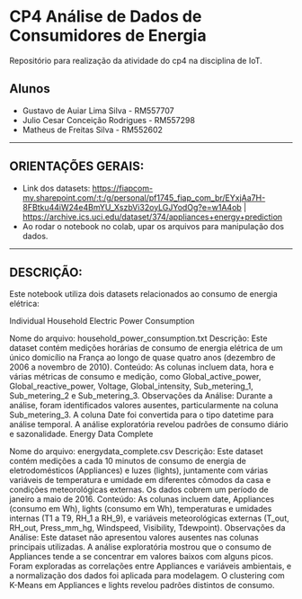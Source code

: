 # CP4 Análise de Dados de Consumidores de Energia
Repositório para realização da atividade do cp4 na disciplina de IoT.

## Alunos
-  Gustavo de Auiar Lima Silva  -  RM557707
-  Julio Cesar Conceição Rodrigues -  RM557298
-  Matheus de Freitas Silva -  RM552602
 
---

## ORIENTAÇÕES GERAIS:

- Link dos datasets: https://fiapcom-my.sharepoint.com/:t:/g/personal/pf1745_fiap_com_br/EYxjAa7H-8FBtku44iW24e4BmYU_XszbVi32oyLGJYodOg?e=w1A4ob | https://archive.ics.uci.edu/dataset/374/appliances+energy+prediction
- Ao rodar o notebook no colab, upar os arquivos para manipulação dos dados.

---
## DESCRIÇÃO:

Este notebook utiliza dois datasets relacionados ao consumo de energia elétrica:

Individual Household Electric Power Consumption

Nome do arquivo: household_power_consumption.txt
Descrição: Este dataset contém medições horárias de consumo de energia elétrica de um único domicílio na França ao longo de quase quatro anos (dezembro de 2006 a novembro de 2010).
Conteúdo: As colunas incluem data, hora e várias métricas de consumo e medição, como Global_active_power, Global_reactive_power, Voltage, Global_intensity, Sub_metering_1, Sub_metering_2 e Sub_metering_3.
Observações da Análise: Durante a análise, foram identificados valores ausentes, particularmente na coluna Sub_metering_3. A coluna Date foi convertida para o tipo datetime para análise temporal. A análise exploratória revelou padrões de consumo diário e sazonalidade.
Energy Data Complete

Nome do arquivo: energydata_complete.csv
Descrição: Este dataset contém medições a cada 10 minutos de consumo de energia de eletrodomésticos (Appliances) e luzes (lights), juntamente com várias variáveis de temperatura e umidade em diferentes cômodos da casa e condições meteorológicas externas. Os dados cobrem um período de janeiro a maio de 2016.
Conteúdo: As colunas incluem date, Appliances (consumo em Wh), lights (consumo em Wh), temperaturas e umidades internas (T1 a T9, RH_1 a RH_9), e variáveis meteorológicas externas (T_out, RH_out, Press_mm_hg, Windspeed, Visibility, Tdewpoint).
Observações da Análise: Este dataset não apresentou valores ausentes nas colunas principais utilizadas. A análise exploratória mostrou que o consumo de Appliances tende a se concentrar em valores baixos com alguns picos. Foram exploradas as correlações entre Appliances e variáveis ambientais, e a normalização dos dados foi aplicada para modelagem. O clustering com K-Means em Appliances e lights revelou padrões distintos de consumo.

